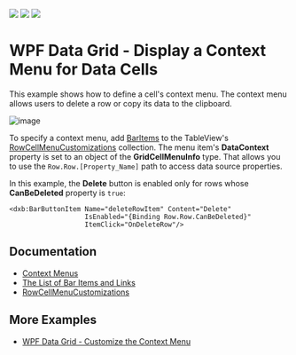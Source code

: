 <!-- default badges list -->
![](https://img.shields.io/endpoint?url=https://codecentral.devexpress.com/api/v1/VersionRange/128647820/21.1.5%2B)
[![](https://img.shields.io/badge/Open_in_DevExpress_Support_Center-FF7200?style=flat-square&logo=DevExpress&logoColor=white)](https://supportcenter.devexpress.com/ticket/details/E1558)
[![](https://img.shields.io/badge/📖_How_to_use_DevExpress_Examples-e9f6fc?style=flat-square)](https://docs.devexpress.com/GeneralInformation/403183)
<!-- default badges end -->

# WPF Data Grid - Display a Context Menu for Data Cells

This example shows how to define a cell's context menu. The context menu allows users to delete a row or copy its data to the clipboard.

![image](https://user-images.githubusercontent.com/65009440/173060803-2d949b04-11fb-455c-a5ad-41a17b3d3657.png)

To specify a context menu, add [BarItems](https://docs.devexpress.com/WPF/6646/controls-and-libraries/ribbon-bars-and-menu/common-concepts/the-list-of-bar-items-and-links) to the TableView's [RowCellMenuCustomizations](https://docs.devexpress.com/WPF/DevExpress.Xpf.Grid.DataViewBase.RowCellMenuCustomizations) collection. The menu item's **DataContext** property is set to an object of the **GridCellMenuInfo** type. That allows you to use the `Row.Row.[Property_Name]` path to access data source properties.  

In this example, the **Delete** button is enabled only for rows whose **CanBeDeleted** property is `true`: 

```xaml
<dxb:BarButtonItem Name="deleteRowItem" Content="Delete"
                   IsEnabled="{Binding Row.Row.CanBeDeleted}"
                   ItemClick="OnDeleteRow"/>
```

## Documentation

* [Context Menus](https://docs.devexpress.com/WPF/6587/controls-and-libraries/data-grid/miscellaneous/context-menus)
* [The List of Bar Items and Links](https://docs.devexpress.com/WPF/6646/controls-and-libraries/ribbon-bars-and-menu/common-concepts/the-list-of-bar-items-and-links)
* [RowCellMenuCustomizations](https://docs.devexpress.com/WPF/DevExpress.Xpf.Grid.DataViewBase.RowCellMenuCustomizations)

## More Examples

* [WPF Data Grid - Customize the Context Menu](https://github.com/DevExpress-Examples/how-to-customize-a-grids-context-menu-e1925)
